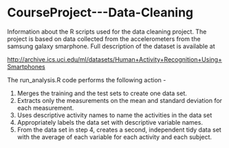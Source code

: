 # CourseProject---Data-Cleaning
Information about the R scripts used for the data cleaning project. The project is based on data collected from the accelerometers from the samsung galaxy smarphone. Full description of the dataset is available at

http://archive.ics.uci.edu/ml/datasets/Human+Activity+Recognition+Using+Smartphones

The run_analysis.R code performs the following action - 

1) Merges the training and the test sets to create one data set.
2) Extracts only the measurements on the mean and standard deviation for each measurement.
3) Uses descriptive activity names to name the activities in the data set
4) Appropriately labels the data set with descriptive variable names.
5) From the data set in step 4, creates a second, independent tidy data set with the average of each variable for each activity and each subject.
